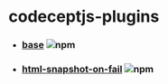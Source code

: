 # codeceptjs-plugins

* ### [base](packages/base/README.md) ![npm](https://img.shields.io/npm/v/@codeceptjs-plugins/base)
* ### [html-snapshot-on-fail](packages/html-snapshot-on-fail/README.md) ![npm](https://img.shields.io/npm/v/@codeceptjs-plugins/html-snapshot-on-fail)
